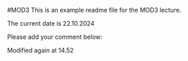 #MOD3
This is an example readme file for the MOD3 lecture.

The current date is 22.10.2024

Please add your comment below:

Modified again at 14.52
